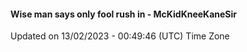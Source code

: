 #### Wise man says only fool rush in - McKidKneeKaneSir
Updated on 13/02/2023 - 00:49:46 (UTC) Time Zone
